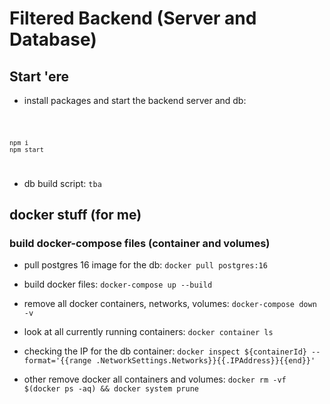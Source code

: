 # Filtered Backend (Server and Database)

## Start 'ere

- install packages and start the backend server and db:

<code>

    npm i
    npm start

</code>

- db build script: `tba`

## docker stuff (for me)

### build docker-compose files (container and volumes)

- pull postgres 16 image for the db:
`docker pull postgres:16`

- build docker files:
`docker-compose up --build`

- remove all docker containers, networks, volumes: `docker-compose down -v`

- look at all currently running containers: `docker container ls`

- checking the IP for the db container: `docker inspect ${containerId} --format='{{range .NetworkSettings.Networks}}{{.IPAddress}}{{end}}'`

- other remove docker all containers and volumes:
`docker rm -vf $(docker ps -aq) && docker system prune`
